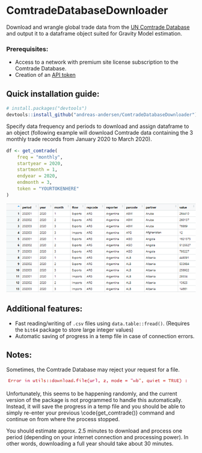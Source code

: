# ComtradeDatabaseDownloader

Download and wrangle global trade data from the 
[UN Comtrade Database](https://comtrade.un.org/) and output it to a dataframe 
object suited for Gravity Model estimation.

### Prerequisites:

- Access to a network with premium site license subscription to the Comtrade
Database.
- Creation of an [API token](https://comtrade.un.org/api/swagger/ui/index\#/Auth)

## Quick installation guide:

``` r
# install.packages("devtools")
devtools::install_github("andreas-andersen/ComtradeDatabaseDownloader")
```

Specify data frequency and periods to download and assign dataframe to an object 
(following example will download Comtrade data containing the 3 monthly trade 
records from January 2020 to March 2020).

``` r
df <- get_comtrade(
    freq = "monthly",
    startyear = 2020,
    startmonth = 1,
    endyear = 2020,
    endmonth = 3,
    token = "YOURTOKENHERE"
)
```

![Output data.frame](img/illustration_dataframe.png?raw=true "Output data.frame")

## Additional features:

- Fast reading/writing of `.csv` files using `data.table::fread()`. (Requires 
the `bit64` package to store large integer values)
- Automatic saving of progress in a temp file in case of connection errors.

## Notes:

Sometimes, the Comtrade Database may reject your request for a file. 

![Error](img/illustration_error.png?raw=true "Error")

Unfortunately, this seems to be happening randomly, and the current version of
the package is not programmed to handle this automatically. Instead, it will
save the progress in a temp file and you should be able to simply re-enter your 
previous \code{get_comtrade()} command and continue on from where the process
stopped.

You should estimate approx. 2.5 minutes to download and process one period
(depending on your internet connection and processing power). In other words, 
downloading a full year should take about 30 minutes.
